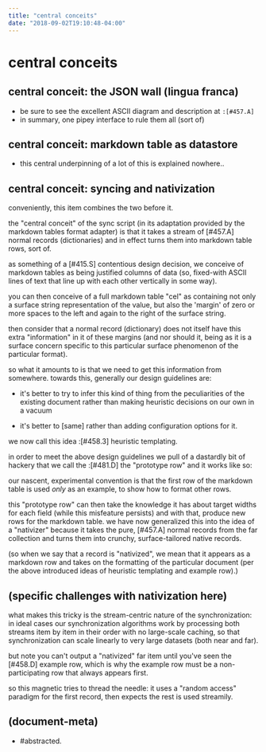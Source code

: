 ```yaml
---
title: "central conceits"
date: "2018-09-02T19:10:48-04:00"
---
```

# central conceits

## <a name=A></a> central conceit: the JSON wall (lingua franca)

  - be sure to see the excellent ASCII diagram and description at `:[#457.A]`
  - in summary, one pipey interface to rule them all (sort of)




## <a name=B></a> central conceit: markdown table as datastore

  - this central underpinning of a lot of this is explained nowhere..




## <a name=C></a> central conceit: syncing and nativization

conveniently, this item combines the two before it.

the "central conceit" of the sync script (in its adaptation provided by
the markdown tables format adapter) is that it takes a stream of [#457.A]
normal records (dictionaries) and in effect turns them into markdown table
rows, sort of.

as something of a [#415.S] contentious design decision, we conceive of
markdown tables as being justified columns of data (so, fixed-with ASCII
lines of text that line up with each other vertically in some way).

you can then conceive of a full markdown table "cel" as containing not
only a surface string representation of the value, but also the 'margin' of
zero or more spaces to the left and again to the right of the surface string.

then consider that a normal record (dictionary) does not itself have this
extra "information" in it of these margins (and nor should it, being as it
is a surface concern specific to this particular surface phenomenon of the
particular format).

so what it amounts to is that we need to get this information from somewhere.
towards this, generally our design guidelines are:

  - it's better to try to infer this kind of thing from the peculiarities
    of the existing document rather than making heuristic decisions on
    our own in a vacuum

  - it's better to [same] rather than adding configuration options for it.

we now call this idea :[#458.3] heuristic templating.

in order to meet the above design guidelines we pull of a dastardly bit of
hackery that we call the :[#481.D] the "prototype row" and it works like so:

our nascent, experimental convention is that the first row of the markdown
table is used *only* as an example, to show how to format other rows.

this "prototype row" can then take the knowledge it has about target widths
for each field (while this misfeature persists) and with that, produce new
rows for the markdown table. we have now generalized this into the idea of
a "nativizer" because it takes the pure, [#457.A] normal records from the
far collection and turns them into crunchy, surface-tailored native records.

(so when we say that a record is "nativized", we mean that it appears as a
markdown row and takes on the formatting of the particular document (per
the above introduced ideas of heuristic templating and example row).)




## <a name="C.2"></a>(specific challenges with nativization here)

what makes this tricky is the stream-centric nature of the synchronization:
in ideal cases our synchronization algorithms work by processing both streams
item by item in their order with no large-scale caching, so that
synchronization can scale linearly to very large datasets (both near and far).

but note you can't output a "nativized" far item until you've seen the
[#458.D] example row, which is why the example row must be a non-
participating row that always appears first.

so this magnetic tries to thread the needle: it uses a "random access"
paradigm for the first record, then expects the rest is used streamily.




## (document-meta)

  - #abstracted.
